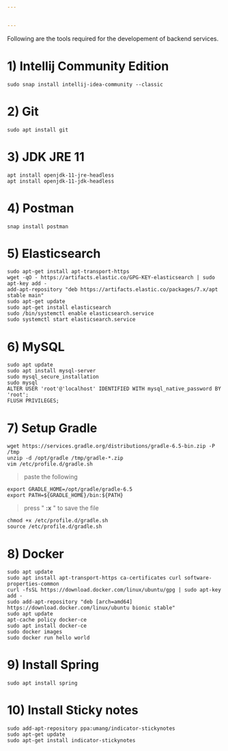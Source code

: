 ```yaml
---


---
```


<p>Following are the tools required for the developement of backend services.</p>
<h1 id="intellij-community-edition"><strong>1) Intellij Community Edition</strong></h1>
<pre><code>sudo snap install intellij-idea-community --classic
</code></pre>
<h1 id="git"><strong>2) Git</strong></h1>
<pre><code>sudo apt install git
</code></pre>
<h1 id="jdk-jre-11"><strong>3) JDK JRE 11</strong></h1>
<pre><code>apt install openjdk-11-jre-headless
apt install openjdk-11-jdk-headless
</code></pre>
<h1 id="postman"><strong>4) Postman</strong></h1>
<pre><code>snap install postman
</code></pre>
<h1 id="elasticsearch"><strong><strong>5) Elasticsearch</strong></strong></h1>
<pre><code>sudo apt-get install apt-transport-https
wget -qO - https://artifacts.elastic.co/GPG-KEY-elasticsearch | sudo apt-key add -
add-apt-repository "deb https://artifacts.elastic.co/packages/7.x/apt stable main"
sudo apt-get update
sudo apt-get install elasticsearch
sudo /bin/systemctl enable elasticsearch.service
sudo systemctl start elasticsearch.service
</code></pre>
<h1 id="mysql"><strong><strong>6) MySQL</strong></strong></h1>
<pre><code>sudo apt update
sudo apt install mysql-server
sudo mysql_secure_installation    
sudo mysql
ALTER USER 'root'@'localhost' IDENTIFIED WITH mysql_native_password BY 'root';
FLUSH PRIVILEGES;
</code></pre>
<h1 id="setup-gradle"><strong><strong>7) Setup Gradle</strong></strong></h1>
<pre><code>wget https://services.gradle.org/distributions/gradle-6.5-bin.zip -P /tmp
unzip -d /opt/gradle /tmp/gradle-*.zip
vim /etc/profile.d/gradle.sh
</code></pre>
<blockquote>
<p>paste the following</p>
</blockquote>
<pre><code>export GRADLE_HOME=/opt/gradle/gradle-6.5
export PATH=${GRADLE_HOME}/bin:${PATH}
</code></pre>
<blockquote>
<p>press " <strong>:x</strong> " to save the file</p>
</blockquote>
<pre><code>chmod +x /etc/profile.d/gradle.sh
source /etc/profile.d/gradle.sh
</code></pre>
<h1 id="docker"><strong><strong>8) Docker</strong></strong></h1>
<pre><code>sudo apt update
sudo apt install apt-transport-https ca-certificates curl software-properties-common
curl -fsSL https://download.docker.com/linux/ubuntu/gpg | sudo apt-key add -
sudo add-apt-repository "deb [arch=amd64] https://download.docker.com/linux/ubuntu bionic stable"
sudo apt update
apt-cache policy docker-ce
sudo apt install docker-ce
sudo docker images
sudo docker run hello world
</code></pre>
<h1 id="install-spring"><strong>9) Install Spring</strong></h1>
<pre><code>sudo apt install spring
</code></pre>
<h1 id="install-sticky-notes"><strong>10) Install Sticky notes</strong></h1>
<pre><code>sudo add-apt-repository ppa:umang/indicator-stickynotes  
sudo apt-get update  
sudo apt-get install indicator-stickynotes
</code></pre>

